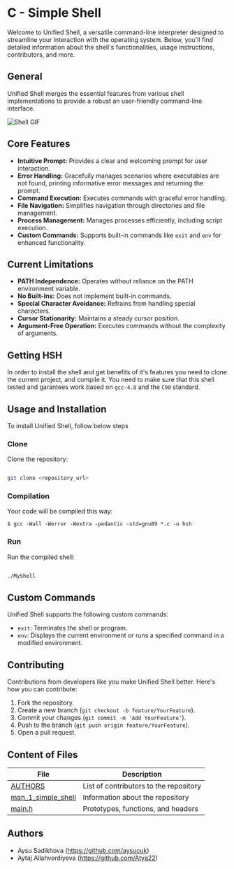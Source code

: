 # C - Simple Shell

Welcome to Unified Shell, a versatile command-line interpreter designed to streamline your interaction with the operating system. Below, you'll find detailed information about the shell's functionalities, usage instructions, contributors, and more.

## General

Unified Shell merges the essential features from various shell implementations to provide a robust an user-friendly command-line interface.

![Shell GIF](https://miro.medium.com/v2/resize:fit:940/0*RA38PzdJipiQExCP.gif)

## Core Features

- **Intuitive Prompt:** Provides a clear and welcoming prompt for user interaction.
- **Error Handling:** Gracefully manages scenarios where executables are not found, printing informative error messages and returning the prompt.
- **Command Execution:** Executes commands with graceful error handling.
- **File Navigation:** Simplifies navigation through directories and file management.
- **Process Management:** Manages processes efficiently, including script execution.
- **Custom Commands:** Supports built-in commands like `exit` and `env` for enhanced functionality.

## Current Limitations

* **PATH Independence:** Operates without reliance on the PATH environment variable.
* **No Built-Ins:** Does not implement built-in commands.
* **Special Character Avoidance:** Refrains from handling special characters.
* **Cursor Stationarity:** Maintains a steady cursor position.
* **Argument-Free Operation:** Executes commands without the complexity of arguments.


## Getting HSH

In order to install the shell and get benefits of it's features you need to clone the current project, and compile it.
You need to make sure that this shell tested and garantees work based on `gcc-4.8` and the `C90` standard.

## Usage and Installation

To install Unified Shell, follow below steps

### Clone

Clone the repository:

```bash

git clone <repository_url>

```

### Compilation

Your code will be compiled this way:

```
$ gcc -Wall -Werror -Wextra -pedantic -std=gnu89 *.c -o hsh
```

### Run

Run the compiled shell:

```bash

./MyShell

```

## Custom Commands
Unified Shell supports the following custom commands:
- `exit`: Terminates the shell or program.
- `env`: Displays the current environment or runs a specified command in a modified environment.

## Contributing
Contributions from developers like you make Unified Shell better. Here's how you can contribute:
1. Fork the repository.
2. Create a new branch (`git checkout -b feature/YourFeature`).
3. Commit your changes (`git commit -m 'Add YourFeature'`).
4. Push to the branch (`git push origin feature/YourFeature`).
5. Open a pull request.

## Content of Files

| File                | Description                                  |
| ------------------- | -------------------------------------------- |
| [AUTHORS](https://github.com/aysucuk/holbertonschool-simple_shell/blob/main/AUTHORS)     | List of contributors to the repository       |
| [man_1_simple_shell](https://github.com/aysucuk/holbertonschool-simple_shell/blob/main/man_1_simple_shell)  | Information about the repository             |
| [main.h](https://github.com/aysucuk/holbertonschool-simple_shell/blob/main/main.h)      | Prototypes, functions, and headers           |


## Authors

- Aysu Sadikhova (https://github.com/aysucuk)
- Aytaj Allahverdiyeva (https://github.com/Atya22)

